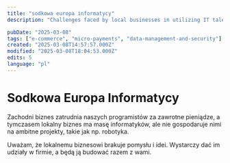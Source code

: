 ```yaml
---
title: "sodkowa europa informatycy"
description: "Challenges faced by local businesses in utilizing IT talent effectively and suggestions for improvement"

pubDate: "2025-03-08"
tags: ["e-commerce", "micro-payments", "data-management-and-security"]
created: "2025-03-08T14:57:57.000Z"
modified: "2025-03-08T18:04:53.000Z"
edits: 5
language: "pl"
---
```


# Sodkowa Europa Informatycy

Zachodni biznes zatrudnia naszych programistów za zawrotne pieniądze, a tymczasem lokalny biznes ma masę informatyków, ale nie gospodaruje nimi na ambitne projekty, takie jak np. robotyka.

Uważam, że lokalnemu biznesowi brakuje pomysłu i idei. Wystarczy dać im udziały w firmie, a będą ją budować razem z wami.
